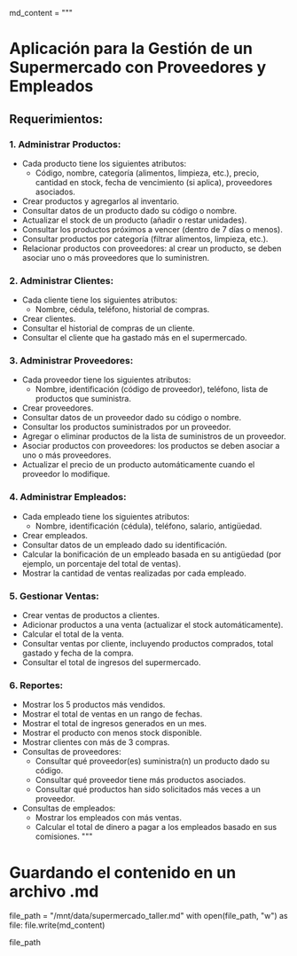 md_content = """
# Aplicación para la Gestión de un Supermercado con Proveedores y Empleados

## Requerimientos:

### 1. Administrar Productos:
- Cada producto tiene los siguientes atributos:
  - Código, nombre, categoría (alimentos, limpieza, etc.), precio, cantidad en stock, fecha de vencimiento (si aplica), proveedores asociados.
- Crear productos y agregarlos al inventario.
- Consultar datos de un producto dado su código o nombre.
- Actualizar el stock de un producto (añadir o restar unidades).
- Consultar los productos próximos a vencer (dentro de 7 días o menos).
- Consultar productos por categoría (filtrar alimentos, limpieza, etc.).
- Relacionar productos con proveedores: al crear un producto, se deben asociar uno o más proveedores que lo suministren.

### 2. Administrar Clientes:
- Cada cliente tiene los siguientes atributos:
  - Nombre, cédula, teléfono, historial de compras.
- Crear clientes.
- Consultar el historial de compras de un cliente.
- Consultar el cliente que ha gastado más en el supermercado.

### 3. Administrar Proveedores:
- Cada proveedor tiene los siguientes atributos:
  - Nombre, identificación (código de proveedor), teléfono, lista de productos que suministra.
- Crear proveedores.
- Consultar datos de un proveedor dado su código o nombre.
- Consultar los productos suministrados por un proveedor.
- Agregar o eliminar productos de la lista de suministros de un proveedor.
- Asociar productos con proveedores: los productos se deben asociar a uno o más proveedores.
- Actualizar el precio de un producto automáticamente cuando el proveedor lo modifique.

### 4. Administrar Empleados:
- Cada empleado tiene los siguientes atributos:
  - Nombre, identificación (cédula), teléfono, salario, antigüedad.
- Crear empleados.
- Consultar datos de un empleado dado su identificación.
- Calcular la bonificación de un empleado basada en su antigüedad (por ejemplo, un porcentaje del total de ventas).
- Mostrar la cantidad de ventas realizadas por cada empleado.

### 5. Gestionar Ventas:
- Crear ventas de productos a clientes.
- Adicionar productos a una venta (actualizar el stock automáticamente).
- Calcular el total de la venta.
- Consultar ventas por cliente, incluyendo productos comprados, total gastado y fecha de la compra.
- Consultar el total de ingresos del supermercado.

### 6. Reportes:
- Mostrar los 5 productos más vendidos.
- Mostrar el total de ventas en un rango de fechas.
- Mostrar el total de ingresos generados en un mes.
- Mostrar el producto con menos stock disponible.
- Mostrar clientes con más de 3 compras.
- Consultas de proveedores:
  - Consultar qué proveedor(es) suministra(n) un producto dado su código.
  - Consultar qué proveedor tiene más productos asociados.
  - Consultar qué productos han sido solicitados más veces a un proveedor.
- Consultas de empleados:
  - Mostrar los empleados con más ventas.
  - Calcular el total de dinero a pagar a los empleados basado en sus comisiones.
"""

# Guardando el contenido en un archivo .md
file_path = "/mnt/data/supermercado_taller.md"
with open(file_path, "w") as file:
    file.write(md_content)

file_path
